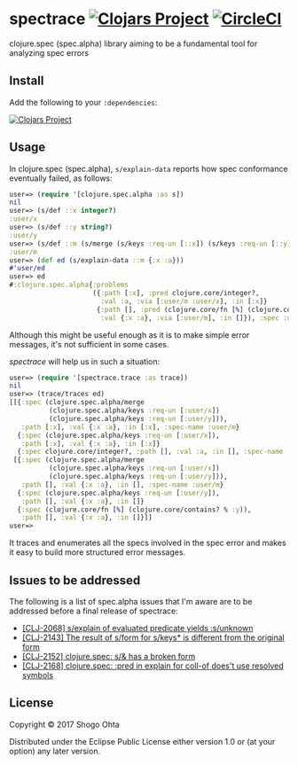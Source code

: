 # spectrace [![Clojars Project](https://img.shields.io/clojars/v/spectrace.svg)](https://clojars.org/spectrace) [![CircleCI](https://circleci.com/gh/athos/spectrace.svg?style=svg)](https://circleci.com/gh/athos/spectrace)

clojure.spec (spec.alpha) library aiming to be a fundamental tool for analyzing spec errors

## Install

Add the following to your `:dependencies`:

[![Clojars Project](https://clojars.org/spectrace/latest-version.svg)](http://clojars.org/spectrace)

## Usage

In clojure.spec (spec.alpha), `s/explain-data` reports how spec conformance eventually failed, as follows:

```clj
user=> (require '[clojure.spec.alpha :as s])
nil
user=> (s/def ::x integer?)
:user/x
user=> (s/def ::y string?)
:user/y
user=> (s/def ::m (s/merge (s/keys :req-un [::x]) (s/keys :req-un [::y])))
:user/m
user=> (def ed (s/explain-data ::m {:x :a}))
#'user/ed
user=> ed
#:clojure.spec.alpha{:problems
                     ({:path [:x], :pred clojure.core/integer?,
                       :val :a, :via [:user/m :user/x], :in [:x]}
                      {:path [], :pred (clojure.core/fn [%] (clojure.core/contains? % :y)),
                       :val {:x :a}, :via [:user/m], :in []}), :spec :user/m, :value {:x :a}}
```

Although this might be useful enough as it is to make simple error messages, it's not sufficient in some cases.

*spectrace* will help us in such a situation:

```clj
user=> (require '[spectrace.trace :as trace])
nil
user=> (trace/traces ed)
[[{:spec (clojure.spec.alpha/merge
          (clojure.spec.alpha/keys :req-un [:user/x])
          (clojure.spec.alpha/keys :req-un [:user/y])),
   :path [:x], :val {:x :a}, :in [:x], :spec-name :user/m}
  {:spec (clojure.spec.alpha/keys :req-un [:user/x]),
   :path [:x], :val {:x :a}, :in [:x]}
  {:spec clojure.core/integer?, :path [], :val :a, :in [], :spec-name :user/x}]
 [{:spec (clojure.spec.alpha/merge
          (clojure.spec.alpha/keys :req-un [:user/x])
          (clojure.spec.alpha/keys :req-un [:user/y])),
   :path [], :val {:x :a}, :in [], :spec-name :user/m}
  {:spec (clojure.spec.alpha/keys :req-un [:user/y]),
   :path [], :val {:x :a}, :in []}
  {:spec (clojure.core/fn [%] (clojure.core/contains? % :y)),
   :path [], :val {:x :a}, :in []}]]                                                            
user=> 
```

It traces and enumerates all the specs involved in the spec error and makes it easy to build more structured error messages.

## Issues to be addressed

The following is a list of spec.alpha issues that I'm aware are to be addressed before a final release of spectrace:

- [[CLJ-2068] s/explain of evaluated predicate yields :s/unknown](https://dev.clojure.org/jira/browse/CLJ-2068)
- [[CLJ-2143] The result of s/form for s/keys\* is different from the original form](https://dev.clojure.org/jira/browse/CLJ-2143)
- [[CLJ-2152] clojure.spec: s/& has a broken form](https://dev.clojure.org/jira/browse/CLJ-2152)
- [[CLJ-2168] clojure.spec: :pred in explain for coll-of does't use resolved symbols](https://dev.clojure.org/jira/browse/CLJ-2168)

## License

Copyright © 2017 Shogo Ohta

Distributed under the Eclipse Public License either version 1.0 or (at
your option) any later version.

